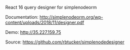 React 16 query designer for simplenodeorm

Documentation: 
http://simplenodeorm.org/wp-content/uploads/2018/11/designer.pdf

Demo: 
http://35.227.159.75

Source: 
https://github.com/rbtucker/simplenodedesigner
